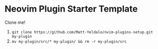# Neovim Plugin Starter Template

Clone me!

1. ```git clone https://github.com/Matt-Yeldalo/nvim-plugins-setup.git my-plugin```
2. ```mv my-plugin/src/* my-plugin/ && rm -r my-plugin/src```
